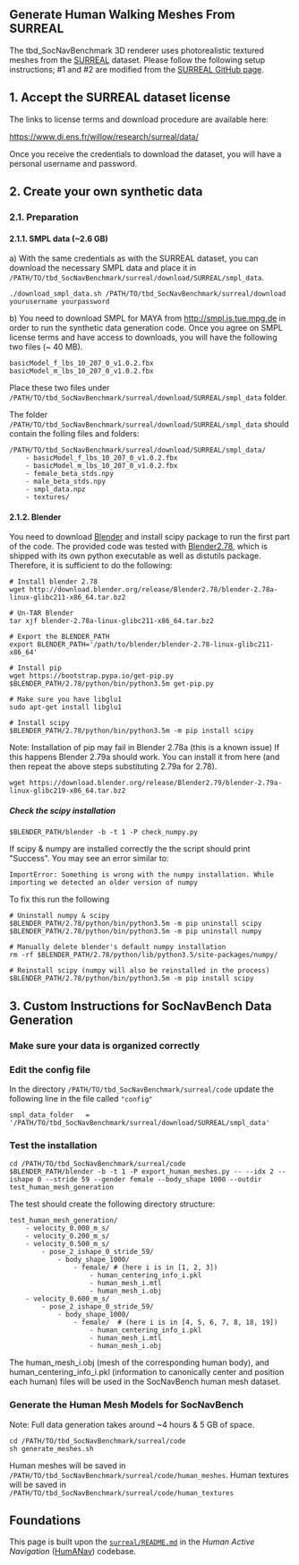 ## Generate Human Walking Meshes From SURREAL

The tbd_SocNavBenchmark 3D renderer uses photorealistic textured meshes from the [SURREAL](https://www.di.ens.fr/willow/research/surreal/) dataset. Please follow the following setup instructions; #1 and #2 are modified from the [SURREAL GitHub page](https://github.com/gulvarol/surreal).

## 1. Accept the SURREAL dataset license

The links to license terms and download procedure are available here:

https://www.di.ens.fr/willow/research/surreal/data/

Once you receive the credentials to download the dataset, you will have a personal username and password. 

## 2. Create your own synthetic data
### 2.1. Preparation
#### 2.1.1. SMPL data (~2.6 GB)
a) With the same credentials as with the SURREAL dataset, you can download the necessary SMPL data and place it in `/PATH/TO/tbd_SocNavBenchmark/surreal/download/SURREAL/smpl_data`.

``` 
./download_smpl_data.sh /PATH/TO/tbd_SocNavBenchmark/surreal/download yourusername yourpassword
```

b) You need to download SMPL for MAYA from http://smpl.is.tue.mpg.de in order to run the synthetic data generation code. Once you agree on SMPL license terms and have access to downloads, you will have the following two files (~ 40 MB).

```
basicModel_f_lbs_10_207_0_v1.0.2.fbx
basicModel_m_lbs_10_207_0_v1.0.2.fbx
```

Place these two files under `/PATH/TO/tbd_SocNavBenchmark/surreal/download/SURREAL/smpl_data` folder.

The folder `/PATH/TO/tbd_SocNavBenchmark/surreal/download/SURREAL/smpl_data` should contain the folling files and folders:
```
/PATH/TO/tbd_SocNavBenchmark/surreal/download/SURREAL/smpl_data/
    - basicModel_f_lbs_10_207_0_v1.0.2.fbx
    - basicModel_m_lbs_10_207_0_v1.0.2.fbx
    - female_beta_stds.npy
    - male_beta_stds.npy
    - smpl_data.npz
    - textures/
```


#### 2.1.2. Blender
You need to download [Blender](http://download.blender.org/release/) and install scipy package to run the first part of the code. The provided code was tested with [Blender2.78](http://download.blender.org/release/Blender2.78/blender-2.78a-linux-glibc211-x86_64.tar.bz2), which is shipped with its own python executable as well as distutils package. Therefore, it is sufficient to do the following:

``` 
# Install blender 2.78
wget http://download.blender.org/release/Blender2.78/blender-2.78a-linux-glibc211-x86_64.tar.bz2

# Un-TAR Blender
tar xjf blender-2.78a-linux-glibc211-x86_64.tar.bz2 

# Export the BLENDER_PATH
export BLENDER_PATH='/path/to/blender/blender-2.78-linux-glibc211-x86_64'

# Install pip
wget https://bootstrap.pypa.io/get-pip.py
$BLENDER_PATH/2.78/python/bin/python3.5m get-pip.py

# Make sure you have libglu1
sudo apt-get install libglu1

# Install scipy
$BLENDER_PATH/2.78/python/bin/python3.5m -m pip install scipy
```

Note: Installation of pip may fail in Blender 2.78a (this is a known issue)
If this happens Blender 2.79a should work. You can install it from here (and then repeat the above steps substituting 2.79a for 2.78).
```
wget https://download.blender.org/release/Blender2.79/blender-2.79a-linux-glibc219-x86_64.tar.bz2
```

##### Check the scipy installation
```
$BLENDER_PATH/blender -b -t 1 -P check_numpy.py
```
If scipy & numpy are installed correctly the the script should print "Success". You may see an error similar to:
```
ImportError: Something is wrong with the numpy installation. While importing we detected an older version of numpy
```
To fix this run the following
```
# Uninstall numpy & scipy
$BLENDER_PATH/2.78/python/bin/python3.5m -m pip uninstall scipy
$BLENDER_PATH/2.78/python/bin/python3.5m -m pip uninstall numpy

# Manually delete blender's default numpy installation
rm -rf $BLENDER_PATH/2.78/python/lib/python3.5/site-packages/numpy/

# Reinstall scipy (numpy will also be reinstalled in the process)
$BLENDER_PATH/2.78/python/bin/python3.5m -m pip install scipy

```


## 3. Custom Instructions for SocNavBench Data Generation

### Make sure your data is organized correctly

### Edit the config file
In the directory `/PATH/TO/tbd_SocNavBenchmark/surreal/code` update the following line in the file called `"config"`
```
smpl_data_folder   = '/PATH/TO/tbd_SocNavBenchmark/surreal/download/SURREAL/smpl_data'
```

### Test the installation
```
cd /PATH/TO/tbd_SocNavBenchmark/surreal/code
$BLENDER_PATH/blender -b -t 1 -P export_human_meshes.py -- --idx 2 --ishape 0 --stride 59 --gender female --body_shape 1000 --outdir test_human_mesh_generation
```
The test should create the following directory structure:
```
test_human_mesh_generation/
    - velocity_0.000_m_s/
    - velocity_0.200_m_s/
    - velocity_0.500_m_s/
        - pose_2_ishape_0_stride_59/
            - body_shape_1000/
                - female/ # (here i is in [1, 2, 3])
                    - human_centering_info_i.pkl
                    - human_mesh_i.mtl
                    - human_mesh_i.obj
    - velocity_0.600_m_s/
        - pose_2_ishape_0_stride_59/
            - body_shape_1000/
                - female/  # (here i is in [4, 5, 6, 7, 8, 18, 19])
                    - human_centering_info_i.pkl 
                    - human_mesh_i.mtl
                    - human_mesh_i.obj
```
The human_mesh_i.obj (mesh of the corresponding human body), and human_centering_info_i.pkl (information to canonically center and position each human) files will be used in the SocNavBench human mesh dataset.

### Generate the Human Mesh Models for SocNavBench
Note: Full data generation takes around ~4 hours & 5 GB of space.
```
cd /PATH/TO/tbd_SocNavBenchmark/surreal/code
sh generate_meshes.sh
```

Human meshes will be saved in `/PATH/TO/tbd_SocNavBenchmark/surreal/code/human_meshes`.
Human textures will be saved in `/PATH/TO/tbd_SocNavBenchmark/surreal/code/human_textures`

## Foundations
This page is built upon the [`surreal/README.md`](https://github.com/vtolani95/HumANav-Release/blob/master/surreal/README.md) in the *Human Active Navigation* ([HumANav](https://github.com/vtolani95/HumANav-Release)) codebase.
